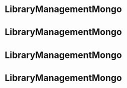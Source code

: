 # LibraryManagementMongo
# LibraryManagementMongo
# LibraryManagementMongo
# LibraryManagementMongo
